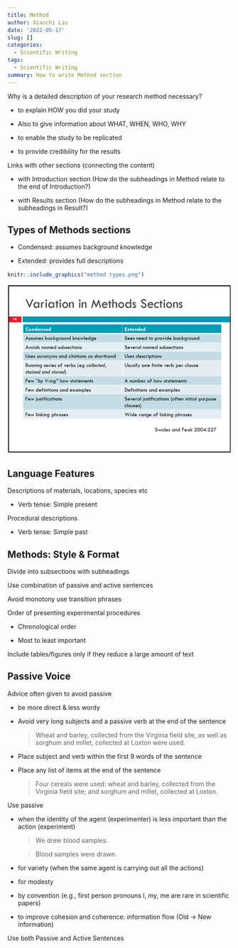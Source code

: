 ```yaml
---
title: Method
author: Xiaochi Liu
date: '2022-05-17'
slug: []
categories:
  - Scientific Writing
tags:
  - Scientific Writing
summary: How to write Method section
---
```



Why is a detailed description of your research method necessary?

* to explain HOW you did your study

* Also to give information about WHAT, WHEN, WHO, WHY

* to enable the study to be replicated

* to provide credibility for the results


Links with other sections (connecting the content)

* with Introduction section (How do the subheadings in Method relate to the end of Introduction?)

* with Results section (How do the subheadings in Method relate to the subheadings in Result?)


## Types of Methods sections

* Condensed: assumes background knowledge

* Extended: provides full descriptions



```r
knitr::include_graphics("method types.png")
```

<img src="method types.png" width="503" />



## Language Features

Descriptions of materials, locations, species etc

* Verb tense: Simple present


Procedural descriptions

* Verb tense: Simple past


## Methods: Style & Format

Divide into subsections with subheadings

Use combination of passive and active sentences

Avoid monotony use transition phrases

Order of presenting experimental procedures

* Chronological order

* Most to least important

Include tables/figures only if they reduce a large amount of text



## Passive Voice

Advice often given to avoid passive

* be more direct & less wordy

* Avoid very long subjects and a passive verb at the end of the sentence

    > Wheat and barley, collected from the Virginia field site, as well as sorghum and millet, collected at Loxton
were used.

* Place subject and verb within the first 9 words of the sentence

* Place any list of items at the end of the sentence

    > Four cereals were used: wheat and barley, collected from the Virginia field site; and sorghum and millet, collected at Loxton.


Use passive

* when the identity of the agent (experimenter) is less important than the action (experiment)

  > We drew blood samples.

  > Blood samples were drawn.

* for variety (when the same agent is carrying out all the actions)

* for modesty

* by convention (e.g., first person pronouns I, my, me are rare in scientific papers)

* to improve cohesion and coherence: information flow (Old -> New information)


Use both Passive and Active Sentences






